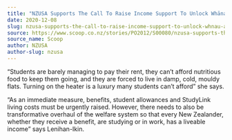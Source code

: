 ```yaml
---
title: "NZUSA Supports The Call To Raise Income Support To Unlock Whānau And Individuals From Poverty Before Christmas"
date: 2020-12-08
slug: nzusa-supports-the-call-to-raise-income-support-to-unlock-whnau-and-individuals-from-poverty-before-christmas
source: https://www.scoop.co.nz/stories/PO2012/S00080/nzusa-supports-the-call-to-raise-income-support-to-unlock-whanau-and-individuals-from-poverty-before-christmas.htm
source_name: Scoop
author: NZUSA
author-slug: nzusa
---
```


<p>“Students are barely
managing to pay their rent, they can’t afford nutritious
food to keep them going, and they are forced to live in
damp, cold, mouldy flats. Turning on the heater is a luxury
many students can’t afford” she says.</p>

<p>“As an
immediate measure, benefits, student allowances and
StudyLink living costs must be urgently raised. However,
there needs to also be transformative overhaul of the
welfare system so that every New Zealander, whether they
receive a benefit, are studying or in work, has a liveable
income” says
Lenihan-Ikin.</p>

